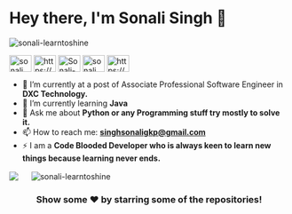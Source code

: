 <h1 align="left">Hey there, I'm Sonali Singh 👋</h1>
<p align="left"> <img src="https://komarev.com/ghpvc/?username=sonali-learntoshine&label=views&color=0e75b6&style=flat" alt="sonali-learntoshine" /> </p>

<p align="left">
<a href="https://linkedin.com/in/sonali singh" target="blank"><img align="center" src="https://cdn.jsdelivr.net/npm/simple-icons@3.0.1/icons/linkedin.svg" alt="sonali singh" height="30" width="40" /></a>
<a href="https://kaggle.com/https://www.kaggle.com/sonali1003" target="blank"><img align="center" src="https://cdn.jsdelivr.net/npm/simple-icons@3.0.1/icons/kaggle.svg" alt="https://www.kaggle.com/sonali1003" height="30" width="40" /></a>
<a href="https://github.com/Sonali-Learntoshine" target="blank"><img align="center" src="https://cdn.jsdelivr.net/npm/simple-icons@3.0.1/icons/github.svg" alt="Sonali-Learntoshine" height="30" width="40" /></a>
<a href="https://www.hackerrank.com/sonali_singh1003" target="blank"><img align="center" src="https://cdn.jsdelivr.net/npm/simple-icons@3.0.1/icons/hackerrank.svg" alt="sonali_singh1003" height="30" width="40" /></a>
<a href="https://www.hackerearth.com/https://www.hackerearth.com/@sonali745?share=true" target="blank"><img align="center" src="https://cdn.jsdelivr.net/npm/simple-icons@3.0.1/icons/hackerearth.svg" alt="https://www.hackerearth.com/@sonali745?share=true" height="30" width="40" /></a>
  
</p>

- 🔭 I’m currently at a post of Associate Professional Software Engineer in **DXC Technology.**
- 🌱 I’m currently learning **Java**
- 💬 Ask me about **Python or any Programming stuff try mostly to solve it.**
- 📫 How to reach me: **singhsonaligkp@gmail.com**
- ⚡ I am a **Code Blooded Developer who is always keen to learn new things because learning never ends.**

<p>
<img align="center" src="https://github-readme-stats.vercel.app/api/top-langs?username=sonali-learntoshine&amp;theme=dark&amp;hide_langs_below=1" style="max-width:100%;">
  &nbsp;&nbsp;&nbsp;&nbsp;
<img align="center" src="https://github-readme-stats.vercel.app/api?username=sonali-learntoshine&amp;show_icons=true&amp;theme=dracula&amp;line_height=27" style="max-width:100%;" alt="sonali-learntoshine" /></p>


<h3 align="center">Show some ❤️ by starring some of the repositories!</h3>
